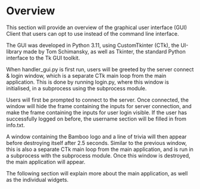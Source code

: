 # Overview

This section will provide an overview of the graphical user interface (GUI) Client that users can opt to use instead of the command line interface.

The GUI was developed in Python 3.11, using CustomTkinter (CTk), the UI-library made by Tom Schimansky, as well as Tkinter, the standard Python interface to the Tk GUI toolkit.

When handler_gui.py is first run, users will be greeted by the server connect & login window, which is a separate CTk main loop from the main application. This is done by running login.py, where this window is initialised, in a subprocess using the subprocess module.

Users will first be prompted to connect to the server. Once connected, the window will hide the frame containing the inputs for server connection, and make the frame containing the inputs for user login visible. If the user has successfully logged on before, the username section will be filled in from info.txt.

A window containing the Bamboo logo and a line of trivia will then appear before destroying itself after 2.5 seconds. Similar to the previous window, this is also a separate CTk main loop from the main application, and is run in a subprocess with the subprocess module. Once this window is destroyed, the main application will appear.

The following section will explain more about the main application, as well as the individual widgets.